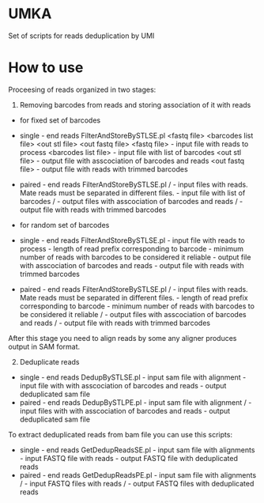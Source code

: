 # UMKA
Set of scripts for reads deduplication by UMI

# How to use
Proceesing of reads organized in two stages:

1) Removing barcodes from reads and storing association of it with reads

- for fixed set of barcodes

 - single - end reads
   FilterAndStoreBySTLSE.pl \<fastq file> \<barcodes list file> \<out stl file> \<out fastq file>
   \<fastq file> - input file with reads to process
   \<barcodes list file> - input file with list of barcodes
   \<out stl file> - output file with asscociation of barcodes and reads
   \<out fastq file> - output file with reads with trimmed barcodes
- paired - end reads
FilterAndStoreBySTLSE.pl <fastq file R1> <fastq file R2> <barcodes list file> <out stl file R1> <out stl file R2> <out fastq file R1> <out fastq file R2>
<fastq file R1>/<fastq file R2> - input files with reads. Mate reads must be separated in different files.
<barcodes list file> - input file with list of barcodes
<out stl file R1>/<out stl file R2> - output files with asscociation of barcodes and reads
<out fastq file R1>/<out fastq file R2> - output file with reads with trimmed barcodes

- for random set of barcodes
- single - end reads
FilterAndStoreBySTLSE.pl <fastq file> <length of barcode> <min count of barcode> <out stl file> <out fastq file>
<fastq file> - input file with reads to process
<length of barcode> - length of read prefix corresponding to barcode
<min count of barcode> - minimum number of reads with barcodes to be considered it reliable
<out stl file> - output file with asscociation of barcodes and reads
<out fastq file> - output file with reads with trimmed barcodes
- paired - end reads
FilterAndStoreBySTLSE.pl <fastq file R1> <fastq file R2> <length of barcode> <min count of barcode> <out stl file R1> <out stl file R2> <out fastq file R1> <out fastq file R2>
<fastq file R1>/<fastq file R2> - input files with reads. Mate reads must be separated in different files.
<length of barcode> - length of read prefix corresponding to barcode
<min count of barcode> - minimum number of reads with barcodes to be considered it reliable
<out stl file R1>/<out stl file R2> - output files with asscociation of barcodes and reads
<out fastq file R1>/<out fastq file R2> - output file with reads with trimmed barcodes


After this stage you need to align reads by some any aligner produces output in SAM format.

2) Deduplicate reads 
- single - end reads
DedupBySTLSE.pl <sam file> <stl file> <out sam file>
<sam file> - input sam file with alignment
<stl file> - input file with with asscociation of barcodes and reads
<out sam file> - output deduplicated sam file 
- paired - end reads
DedupBySTLPE.pl <sam file> <stl file R1> <stl file R2> <out sam file>
<sam file> - input sam file with alignment
<stl file R1>/<stl file R2> - input files with with asscociation of barcodes and reads
<out sam file> - output deduplicated sam file 

To extract deduplicated reads from bam file you can use this scripts:
- single - end reads
GetDedupReadsSE.pl <sam file> <stl file> <out sam file>
<sam file> - input sam file with alignments
<fastq file> - input FASTQ file with reads
<out fastq file> - output FASTQ file with deduplicated reads
- paired - end reads
GetDedupReadsPE.pl <sam file> <fastq file R1> <fastq file R2> <out fastq file R1> <out fastq file R2>
<sam file> - input sam file with alignments
<fastq file R1>/<fastq file R2> - input FASTQ files with reads
<out fastq file R1>/<out fastq file R2> - output FASTQ files with deduplicated reads





